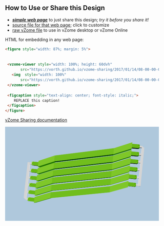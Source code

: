 
## How to Use or Share this Design

 - [***simple web page***](<https://vorth.github.io/vzome-sharing/2017/01/14/08-00-00-000Z-apple-6-short-sprued/>) to just share this design; *try it before you share it!*
 - [source file for that web page](<https://github.com/vorth/vzome-sharing/edit/main/2017/01/14/08-00-00-000Z-apple-6-short-sprued/index.md>); click to customize
 - [raw vZome file](<https://raw.githubusercontent.com/vorth/vzome-sharing/main/2017/01/14/08-00-00-000Z-apple-6-short-sprued/apple-6-short-sprued.vZome>) to use in vZome desktop or vZome Online
 
 HTML for embedding in any web page:
 ```html
<figure style="width: 87%; margin: 5%">
  
  
  <vzome-viewer style="width: 100%; height: 60dvh" 
        src="https://vorth.github.io/vzome-sharing/2017/01/14/08-00-00-000Z-apple-6-short-sprued/apple-6-short-sprued.vZome" >
    <img  style="width: 100%"
        src="https://vorth.github.io/vzome-sharing/2017/01/14/08-00-00-000Z-apple-6-short-sprued/apple-6-short-sprued.png" >
  </vzome-viewer>

  <figcaption style="text-align: center; font-style: italic;">
     REPLACE this caption!
  </figcaption>
</figure>

 ```

[vZome Sharing documentation](https://vzome.github.io/vzome/sharing.html#how-it-works)

![Image](<apple-6-short-sprued.png>)

